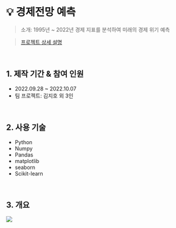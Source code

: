# :bulb: 경제전망 예측
> 소개: 1995년 ~ 2022년 경제 지표를 분석하여 미래의 경제 위기 예측

> [프로젝트 상세 설명](https://github.com/jh00000/Project_Portfolio/blob/main/1st_Project/%EA%B2%BD%EC%A0%9C%EC%A0%84%EB%A7%9D_%EC%98%88%EC%B8%A1.ipynb)

</br>

## 1. 제작 기간 & 참여 인원
- 2022.09.28 ~ 2022.10.07
- 팀 프로젝트: 김지호 외 3인

</br>

## 2. 사용 기술
- Python
- Numpy
- Pandas
- matplotlib
- seaborn
- Scikit-learn

</br>

## 3. 개요
![](https://user-images.githubusercontent.com/111859093/219286521-a0bb5da1-dea6-490c-84df-142f218093e4.JPG)
